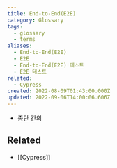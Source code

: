 ```yaml
---
title: End-to-End(E2E)
category: Glossary
tags:
  - glossary
  - terms
aliases:
  - End-to-End(E2E)
  - E2E
  - End-to-End(E2E) 테스트
  - E2E 테스트
related:
  - Cypress
created: 2022-08-09T01:43:00.000Z
updated: 2022-09-06T14:00:06.606Z
---
```


- 종단 간의

## Related

- [[Cypress]]
